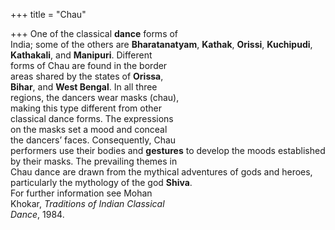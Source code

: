 +++
title = "Chau"

+++
One of the classical **dance** forms of  
India; some of the others are **Bharatanatyam**, **Kathak**, **Orissi**, **Kuchipudi**,  
**Kathakali**, and **Manipuri**. Different  
forms of Chau are found in the border  
areas shared by the states of **Orissa**,  
**Bihar**, and **West Bengal**. In all three  
regions, the dancers wear masks (chau),  
making this type different from other  
classical dance forms. The expressions  
on the masks set a mood and conceal  
the dancers’ faces. Consequently, Chau  
performers use their bodies and **gestures** to develop the moods established  
by their masks. The prevailing themes in  
Chau dance are drawn from the mythical adventures of gods and heroes, particularly the mythology of the god **Shiva**.  
For further information see Mohan  
Khokar, *Traditions of Indian Classical*  
*Dance*, 1984.